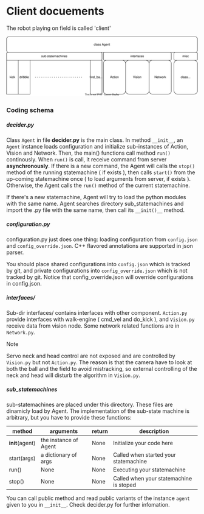 # Client docuements

The robot playing on field is called 'client'

![decider svg](./decider.svg)


### Coding schema


##### decider.py

Class ```Agent``` in file **decider.py** is the main class. In method ```__init__```, 
an ```Agent``` instance loads configuration and initialize sub-instances of Action, 
Vision and Network. Then, the main() functions call method ```run()``` continously.
When ```run()``` is call, it receive command from server **asynchronously**. If there 
is a new command, the Agent will calls the ```stop()``` method of the running statemachine 
( if exists ), then calls ```start()``` from the up-coming statemachine once ( to load 
arguments from server, if exists ). Otherwise, the Agent calls the ```run()``` method 
of the current statemachine.

If there's a new statemachine, Agent will try to load the python modules with the same name.
Agent searches directory sub_statemachines and import the .py file with the same name, 
then call its ```__init()__``` method.



##### configuration.py

configuration.py just does one thing: loading configuration from ```config.json``` and 
```config_override.json```. C++ flavored annotations are supported in json parser.

You should place shared configurations into ```config.json``` which is tracked by git,
and private configurations into ```config_override.json``` which is not tracked by git.
Notice that config_override.json will override configurations in config.json.



##### interfaces/

Sub-dir interfaces/ contains interfaces with other component. ```Action.py``` provide 
interfaces with walk-engine ( cmd_vel and do_kick ), and ```Vision.py``` receive data
from vision node. Some network related functions are in ```Network.py```.

> [!note]
> Servo neck and head control are not exposed and are controlled by ```Vision.py``` but
> not ```Action.py```. The reason is that the camera have to look at both the ball and 
> the field to avoid mistracking, so external controlling of the neck and head will 
> disturb the algorithm in ```Vision.py```.



##### sub_statemachines

sub-statemachines are placed under this directory. These files are dinamicly load by 
Agent. The implementation of the sub-state machine is arbitrary, but you have to provide
these functions: 

|       method          |        arguments      | return |              description                |
| --------------------- | --------------------- | ------ | --------------------------------------- |
|    __init__(agent)    | the instance of Agent |  None  | Initialize your code here               |
|     start(args)       | a dictionary of args  |  None  | Called when started your statemachine   |
|     run()             |       None            |  None  | Executing your statemachine             |
|     stop()            |       None            |  None  | Called when your statemachine is stoped |


You can call public method and read public variants of the instance ```agent``` given to you in 
```__init__```. Check decider.py for further infomation. 
